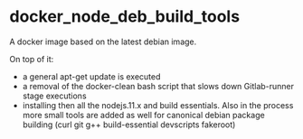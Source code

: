 # docker_node_deb_build_tools

A docker image based on the latest debian image.

On top of it:

- a general apt-get update is executed
- a removal of the docker-clean bash script that slows down Gitlab-runner stage executions
- installing then all the nodejs.11.x and build essentials. Also in the process more small tools are added as well for canonical debian package building (curl git g++ build-essential devscripts fakeroot)
